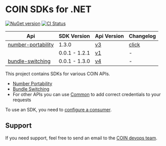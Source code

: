 # COIN SDKs for .NET

[![NuGet version](https://badge.fury.io/nu/Vereniging-COIN.Sdk.NP.svg)](https://badge.fury.io/nu/Vereniging-COIN.Sdk.NP)
[![CI Status](https://gitlab.com/verenigingcoin-public/coin-sdk-nodejs/badges/master/pipeline.svg)](https://gitlab.com/verenigingcoin-public/coin-sdk-nodejs/-/pipelines/latest)

| Api                 | SDK Version | Api Version    | Changelog |
|---------------------|-------------|----------------|----------------
| [number-portability](https://coin.nl/en/services/nummerportabiliteit) | 1.3.0       | [v3](https://api.coin.nl/docs/number-portability/v3)             | [click](CHANGELOG.md#version-1.3.0)
|                    | 0.0.1 - 1.2.1   | [v1](https://api.coin.nl/docs/number-portability/v1)             | -
| [bundle-switching](https://coin.nl/en/services/overstappen)   | 0.0.1 - 1.3.0         | [v4](https://api.coin.nl/docs/bundle-switching/v4)            | -


This project contains SDKs for various COIN APIs.
- [Number Portability](number-portability-sdk/README.md)
- [Bundle Switching](bundle-switching-sdk/README.md)
- For other APIs you can use [Common](common-sdk/README.md) to add correct credentials to your requests

To use an SDK, you need to [configure a consumer](https://gitlab.com/verenigingcoin-public/consumer-configuration/-/blob/master/README.md).

## Support
If you need support, feel free to send an email to the [COIN devops team](mailto:devops@coin.nl).
